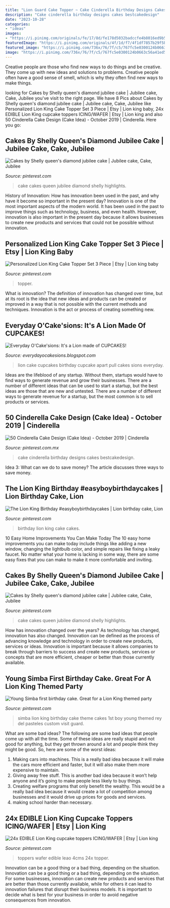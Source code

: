 ```yaml
---
title: "Lion Guard Cake Topper ~ Cake Cinderella Birthday Designs Cakes Bestcakedesign"
description: "Cake cinderella birthday designs cakes bestcakedesign"
date: "2023-10-28"
categories:
- "ideas"
images:
- "https://i.pinimg.com/originals/fe/17/8d/fe178d5032badccfe4b8016ed9b56c60.jpg"
featuredImage: "https://i.pinimg.com/originals/4f/1d/f7/4f1df7857b29f5ba3695f2d2a72a3736.jpg"
featured_image: "https://i.pinimg.com/736x/76/7f/c5/767fc5e0300124b0663c56a41ed59ede--different-cakes-highlights.jpg"
image: "https://i.pinimg.com/736x/76/7f/c5/767fc5e0300124b0663c56a41ed59ede--different-cakes-highlights.jpg"
---
```



Creative people are those who find new ways to do things and be creative. They come up with new ideas and solutions to problems. Creative people often have a good sense of smell, which is why they often find new ways to make things.

	

		
looking for Cakes by Shelly queen&#039;s diamond jubilee cake | Jubilee cake, Cake, Jubilee you've visit to the right page. We have 8 Pics about Cakes by Shelly queen&#039;s diamond jubilee cake | Jubilee cake, Cake, Jubilee like Personalized Lion King Cake Topper Set 3 Piece | Etsy | Lion king baby, 24x EDIBLE Lion King cupcake toppers ICING/WAFER | Etsy | Lion king and also 50 Cinderella Cake Design (Cake Idea) - October 2019 | Cinderella. Here you go:
		
    
## Cakes By Shelly Queen&#039;s Diamond Jubilee Cake | Jubilee Cake, Cake, Jubilee

<img loading=lazy src="https://i.pinimg.com/originals/76/7f/c5/767fc5e0300124b0663c56a41ed59ede.jpg" onerror="this.onerror=null;this.src='https://tse3.mm.bing.net/th?id=OIP.Yho5TTraWam-IPylNXxPBAHaLH&amp;pid=15.1';" alt="Cakes by Shelly queen&#039;s diamond jubilee cake | Jubilee cake, Cake, Jubilee">

_Source: pinterest.com_

>cake cakes queen jubilee diamond shelly highlights. 

	

History of Innovation: How has innovation been used in the past, and why have it become so important in the present day?
Innovation is one of the most important aspects of the modern world. It has been used in the past to improve things such as technology, business, and even health. However, innovation is also important in the present day because it allows businesses to create new products and services that could not be possible without innovation.

    
## Personalized Lion King Cake Topper Set 3 Piece | Etsy | Lion King Baby

<img loading=lazy src="https://i.pinimg.com/originals/18/07/00/180700c3bb95e9f3514f7fb4071de365.jpg" onerror="this.onerror=null;this.src='https://tse2.mm.bing.net/th?id=OIP.4Q5UcQ2MlTLN7PyIcW0V8AHaNK&amp;pid=15.1';" alt="Personalized Lion King Cake Topper Set 3 Piece | Etsy | Lion king baby">

_Source: pinterest.com_

>topper. 

	

What is innovation?
The definition of innovation has changed over time, but at its root is the idea that new ideas and products can be created or improved in a way that is not possible with the current methods and techniques. Innovation is the act or process of creating something new.

    
## Everyday O&#039;Cake&#039;sions: It&#039;s A Lion Made Of CUPCAKES!

<img loading=lazy src="http://2.bp.blogspot.com/-cliURB87uSM/UBbB5ZlCTMI/AAAAAAAAAVw/QCnqyriw2iA/s1600/39.jpg" onerror="this.onerror=null;this.src='https://tse2.mm.bing.net/th?id=OIP.LN4u5_R1GY5lltJrtg48nAHaJ4&amp;pid=15.1';" alt="Everyday O&#039;Cake&#039;sions: It&#039;s a Lion made of CUPCAKES!">

_Source: everydayocakesions.blogspot.com_

>lion cake cupcakes birthday cupcake apart pull cakes sions everyday. 

	

Ideas are the lifeblood of any startup. Without them, startups would have to find ways to generate revenue and grow their businesses. There are a number of different ideas that can be used to start a startup, but the best ideas are those that are new and untested. There are a number of different ways to generate revenue for a startup, but the most common is to sell products or services.

    
## 50 Cinderella Cake Design (Cake Idea) - October 2019 | Cinderella

<img loading=lazy src="https://i.pinimg.com/736x/67/f9/4f/67f94f2f0b1ca6a3642495483f11c05e.jpg" onerror="this.onerror=null;this.src='https://tse4.mm.bing.net/th?id=OIP.P1tK6EbLqS29aTf39VuJYwHaJQ&amp;pid=15.1';" alt="50 Cinderella Cake Design (Cake Idea) - October 2019 | Cinderella">

_Source: pinterest.com.mx_

>cake cinderella birthday designs cakes bestcakedesign. 

	

Idea 3: What can we do to save money?
The article discusses three ways to save money.

    
## The Lion King Birthday #easyboybirthdaycakes | Lion Birthday Cake, Lion

<img loading=lazy src="https://i.pinimg.com/originals/4f/1d/f7/4f1df7857b29f5ba3695f2d2a72a3736.jpg" onerror="this.onerror=null;this.src='https://tse2.mm.bing.net/th?id=OIP.LrfpjeATe-Ed_sw4jIQR1wHaK0&amp;pid=15.1';" alt="The Lion King Birthday #easyboybirthdaycakes | Lion birthday cake, Lion">

_Source: pinterest.com_

>birthday lion king cake cakes. 

	

10 Easy Home Improvements You Can Make Today
The 10 easy home improvements you can make today include things like adding a new window, changing the lightbulb color, and simple repairs like fixing a leaky faucet. No matter what your home is lacking in some way, there are some easy fixes that you can make to make it more comfortable and inviting.

    
## Cakes By Shelly Queen&#039;s Diamond Jubilee Cake | Jubilee Cake, Cake, Jubilee

<img loading=lazy src="https://i.pinimg.com/736x/76/7f/c5/767fc5e0300124b0663c56a41ed59ede--different-cakes-highlights.jpg" onerror="this.onerror=null;this.src='https://tse2.mm.bing.net/th?id=OIP.UjUhNvhISrUv1mQSlH_ZhgHaLH&amp;pid=15.1';" alt="Cakes by Shelly queen&#039;s diamond jubilee cake | Jubilee cake, Cake, Jubilee">

_Source: pinterest.com_

>cake cakes queen jubilee diamond shelly highlights. 

	

How has innovation changed over the years?
As technology has changed, innovation has also changed. Innovation can be defined as the process of advancing knowledge and technology in order to create new products, services or ideas. Innovation is important because it allows companies to break through barriers to success and create new products, services or concepts that are more efficient, cheaper or better than those currently available.

    
## Young Simba First Birthday Cake. Great For A Lion King Themed Party

<img loading=lazy src="https://i.pinimg.com/736x/94/35/ce/9435ce8d73262215bf61218971e90931.jpg" onerror="this.onerror=null;this.src='https://tse2.mm.bing.net/th?id=OIP.JtxJpxxNKK-dTt4pBTObngHaHa&amp;pid=15.1';" alt="Young Simba first birthday cake. Great for a Lion King themed party">

_Source: pinterest.com_

>simba lion king birthday cake theme cakes 1st boy young themed rey del pasteles custom visit guard. 

	

What are some bad ideas?
The following are some bad ideas that people come up with all the time. Some of these ideas are really stupid and not good for anything, but they get thrown around a lot and people think they might be good. So, here are some of the worst ideas:
1) Making cars into machines. This is a really bad idea because it will make the cars more efficient and faster, but it will also make them more expensive to maintain.
2) Giving away free stuff. This is another bad idea because it won’t help anyone and it’s going to make people less likely to buy things.
3) Creating welfare programs that only benefit the wealthy. This would be a really bad idea because it would create a lot of competition among businesses and it would drive up prices for goods and services.
4) making school harder than necessary.

    
## 24x EDIBLE Lion King Cupcake Toppers ICING/WAFER | Etsy | Lion King

<img loading=lazy src="https://i.pinimg.com/originals/fe/17/8d/fe178d5032badccfe4b8016ed9b56c60.jpg" onerror="this.onerror=null;this.src='https://tse3.mm.bing.net/th?id=OIP.XI_H4fXvBbKIjCpCzgCTSwHaKJ&amp;pid=15.1';" alt="24x EDIBLE Lion King cupcake toppers ICING/WAFER | Etsy | Lion king">

_Source: pinterest.com_

>toppers wafer edible leao 4cms 24x topper. 

	

Innovation can be a good thing or a bad thing, depending on the situation.
Innovation can be a good thing or a bad thing, depending on the situation. For some businesses, innovation can create new products and services that are better than those currently available, while for others it can lead to innovation failures that disrupt their business models. It is important to decide what is best for your business in order to avoid negative consequences from innovation.

